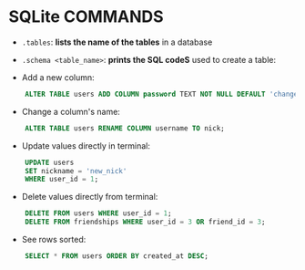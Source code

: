 # SQLite COMMANDS

- `.tables`: **lists the name of the tables** in a database

- `.schema <table_name>`: **prints the SQL codeS** used to create a table:

- Add a new column:
```sql
 	ALTER TABLE users ADD COLUMN password TEXT NOT NULL DEFAULT 'changeme';
```

- Change a column's name:
```sql
 	ALTER TABLE users RENAME COLUMN username TO nick;
 ```

- Update values directly in terminal:
```sql
	UPDATE users
	SET nickname = 'new_nick'
	WHERE user_id = 1;
```

- Delete values directly from terminal:
```sql
	DELETE FROM users WHERE user_id = 1;
	DELETE FROM friendships WHERE user_id = 3 OR friend_id = 3;
```

- See rows sorted:
```sql
	SELECT * FROM users ORDER BY created_at DESC;
```